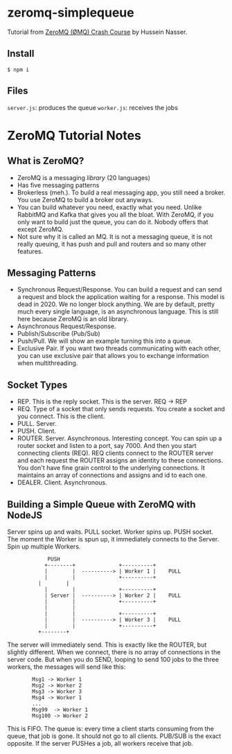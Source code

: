 # zeromq-simplequeue
Tutorial from [ZeroMQ (ØMQ) Crash Course](https://www.youtube.com/watch?v=UrwtQfSbrOs&ab_channel=HusseinNasser) by Hussein Nasser.

## Install
```
$ npm i
```

## Files
`server.js`: produces the queue
`worker.js`: receives the jobs

# ZeroMQ Tutorial Notes
## What is ZeroMQ?
- ZeroMQ is a messaging *library* (20 languages)
- Has five messaging patterns
- Brokerless (meh.). To build a real messaging app, you still need a broker. You use ZeroMQ to build a broker out anyways.
- You can build whatever you need, exactly what you need. Unlike RabbitMQ and Kafka that gives you all the bloat. With ZeroMQ, if you only want to build just the queue, you can do it. Nobody offers that except ZeroMQ.
- Not sure why it is called an MQ. It is not a messaging queue, it is not really queuing, it has push and pull and routers and so many other features.

## Messaging Patterns
- Synchronous Request/Response. You can build a request and can send a request and block the application waiting for a response. This model is dead in 2020. We no longer block anything. We are by default, pretty much every single language, is an asynchronous language. This is still here because ZeroMQ is an old library.
- Asynchronous Request/Response.
- Publish/Subscribe (Pub/Sub)
- Push/Pull. We will show an example turning this into a queue.
- Exclusive Pair. If you want two threads communicating with each other, you can use exclusive pair that allows you to exchange information when multithreading.

## Socket Types
- REP. This is the reply socket. This is the server. REQ -> REP
- REQ. Type of a socket that only sends requests. You create a socket and you connect. This is the client.
- PULL. Server.
- PUSH. Client.
- ROUTER. Server. Asynchronous. Interesting concept. You can spin up a router socket and listen to a port, say 7000. And then you start connecting clients (REQ). REQ clients connect to the ROUTER server and each request the ROUTER assigns an identity to these connections. You don't have fine grain control to the underlying connections. It maintains an array of connections and assigns and id to each one.
- DEALER. Client. Asynchronous.

## Building a Simple Queue with ZeroMQ with NodeJS
Server spins up and waits. PULL socket.
Worker spins up. PUSH socket.
The moment the Worker is spun up, it immediately connects to the Server.
Spin up multiple Workers.

```
		     PUSH
			+--------+              +----------+
			|        |	----------> | Worker 1 |	PULL
			|        |              +----------+
		  |        |
			|        |              +----------+
			| Server |	----------> | Worker 2 |	PULL
			|        |              +----------+
			|        |
			|        |              +----------+
			|        |	----------> | Worker 3 |	PULL
			|        |              +----------+
		  +--------+
```

The server will immediately send. This is exactly like the ROUTER, but slightly different.
When we connect, there is no array of connections in the server code.
But when you do SEND, looping to send 100 jobs to the three workers, the messages will send like this:

```
		Msg1 -> Worker 1
		Msg2 -> Worker 2
		Msg3 -> Worker 3
		Msg4 -> Worker 1
		...
		Msg99  -> Worker 1
		Msg100 -> Worker 2
```
This is FIFO.
The queue is: every time a client starts consuming from the queue, that job is gone. It should not go to all clients.
PUB/SUB is the exact opposite. If the server PUSHes a job, all workers receive that job.

